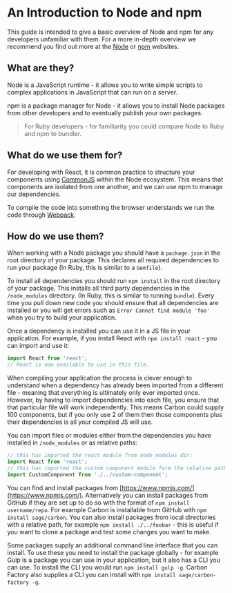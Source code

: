 # An Introduction to Node and npm

This guide is intended to give a basic overview of Node and npm for any developers unfamiliar with them. For a more in-depth overview we recommend you find out more at the [Node](https://nodejs.org) or [npm](https://docs.npmjs.com/getting-started/what-is-npm) websites.

## What are they?

Node is a JavaScript runtime - it allows you to write simple scripts to complex applications in JavaScript that can run on a server.

npm is a package manager for Node - it allows you to install Node packages from other developers and to eventually publish your own packages.

> For Ruby developers - for familiarity you could compare Node to Ruby and npm to bundler.

## What do we use them for?

For developing with React, it is common practice to structure your components using [CommonJS](https://nodejs.org/docs/latest/api/modules.html) within the Node ecosystem. This means that components are isolated from one another, and we can use npm to manage our dependencies.

To compile the code into something the browser understands we run the code through [Webpack](https://webpack.js.org/).

## How do we use them?

When working with a Node package you should have a `package.json` in the root directory of your package. This declares all required dependencies to run your package (In Ruby, this is similar to a `Gemfile`).

To install all dependencies you should run `npm install` in the root directory of your package. This installs all third party dependencies in the `/node_modules` directory. (In Ruby, this is similar to running `bundle`). Every time you pull down new code you should ensure that all dependencies are installed or you will get errors such as `Error Cannot find module 'foo'` when you try to build your application.

Once a dependency is installed you can use it in a JS file in your application. For example, if you install React with `npm install react` - you can import and use it:

```js
import React from 'react';
// React is now available to use in this file.
```

When compiling your application the process is clever enough to understand when a dependency has already been imported from a different file - meaning that everything is ultimately only ever imported once. However, by having to import dependencies into each file, you ensure that that particular file will work independently. This means Carbon could supply 100 components, but if you only use 2 of them then those components plus their dependencies is all your compiled JS will use.

You can import files or modules either from the dependencies you have installed in `/node_modules` or as relative paths:

```js
// this has imported the react module from node_modules dir:
import React from 'react';
// this has imported the custom component module form the relative path:
import CustomComponent from './../custom-component';
```

You can find and install packages from [https://www.npmjs.com/](https://www.npmjs.com/). Alternatively you can install packages from GitHub if they are set up to do so with the format of `npm install username/repo`. For example Carbon is installable from GitHub with `npm install sage/carbon`. You can also install packages from local directories with a relative path, for example `npm install ./../foobar` - this is useful if you want to clone a package and test some changes you want to make.

Some packages supply an additional command line interface that you can install. To use these you need to install the package globally - for example Gulp is a package you can use in your application, but it also has a CLI you can use. To install the CLI you would run `npm install gulp -g`. Carbon Factory also supplies a CLI you can install with `npm install sage/carbon-factory -g`.
